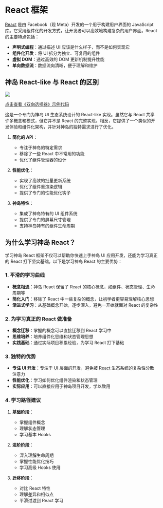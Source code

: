 # React 框架

[React](https://react.docschina.org/) 是由 Facebook（现 Meta）开发的一个用于构建用户界面的 JavaScript 库。它采用组件化的开发方式，让开发者可以高效地构建复杂的用户界面。React 的主要特点包括：

- **声明式编程**：通过描述 UI 应该是什么样子，而不是如何实现它
- **组件化开发**：将 UI 拆分为独立、可复用的组件
- **虚拟 DOM**：通过高效的 DOM 更新机制提升性能
- **单向数据流**：数据流向清晰，便于理解和维护

## 神岛 React-like 与 React 的区别

![](https://static.codemao.cn/pickduck/SyeKApja1x.gif?hash=llNdSqzuiaRgs67FYDKJGDaJGIiE)

[点击查看《双向选择器》示例代码](./selectCode)

这是一个专门为神岛 UI 生态系统设计的 React-like 实现。虽然它与 React 共享许多概念和模式，但它并不是 React 的完整实现。相反，它提供了一个类似的开发体验和组件化架构，并针对神岛的独特需求进行了优化。

1. **简化的 API**：

   - 专注于神岛的特定需求
   - 移除了一些 React 中不常用的功能
   - 优化了组件管理器的设计

2. **性能优化**：

   - 实现了高效的批量更新系统
   - 优化了组件重渲染逻辑
   - 提供了专门的性能优化钩子

3. **神岛特性**：
   - 集成了神岛特有的 UI 组件系统
   - 提供了专门的屏幕尺寸管理
   - 支持神岛特有的组件生命周期

## 为什么学习神岛 React？

学习神岛 React 框架不仅可以帮助你快速上手神岛 UI 应用开发，还能为学习真正的 React 打下坚实基础。以下是学习神岛 React 的主要优势：

### 1. 平滑的学习曲线

- **概念相通**：神岛 React 保留了 React 的核心概念，如组件、状态管理、生命周期等
- **简化入门**：移除了 React 中一些复杂的概念，让初学者更容易理解核心思想
- **渐进式学习**：从基础概念开始，逐步深入，避免一开始就面对 React 的复杂性

### 2. 为学习真正的 React 做准备

- **概念迁移**：掌握的概念可以直接迁移到 React 学习中
- **思维培养**：培养组件化思维和状态管理思想
- **实践基础**：通过实际项目积累经验，为学习 React 打下基础

### 3. 独特的优势

- **专注 UI 开发**：专注于 UI 层面的开发，避免被 React 生态系统的复杂性分散注意力
- **性能优化**：学习如何优化组件渲染和状态管理
- **实际应用**：可以直接应用于神岛项目开发，学以致用

### 4. 学习路径建议

1. **基础阶段**：

   - 掌握组件概念
   - 理解状态管理
   - 学习基本 Hooks

2. **进阶阶段**：

   - 深入理解生命周期
   - 掌握性能优化技巧
   - 学习高级 Hooks 使用

3. **迁移阶段**：
   - 对比 React 特性
   - 理解差异和相似点
   - 平滑过渡到 React 学习
